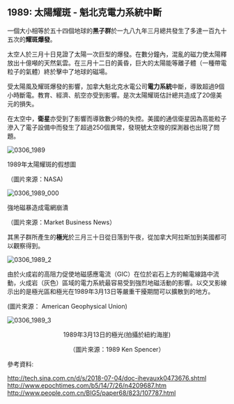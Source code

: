 ## 1989: 太陽耀斑 - 魁北克電力系統中斷

一個大小相等於五十四個地球的**黑子群**於一九八九年三月總共發生了多達一百九十五次的**耀斑爆發**。

太空人於三月十日見證了太陽一次巨型的爆發。在數分鐘內，混亂的磁力使太陽釋放出十億噸的天然氣雲。在三月十二日的黃昏，巨大的太陽能等離子體（一種帶電粒子的氣體）終於擊中了地球的磁場。

受太陽風及耀斑爆發的影響，加拿大魁北克水電公司**電力系統**中斷，導致超過9個小時斷電。教育、經濟、航空亦受到影響。是次太陽耀斑估計總共造成了20億美元的損失。

在太空中，**衛星**亦受到了影響而導致數少時的失控。美國的通信衛星因為高能粒子滲入了電子設備中而發生了超過250個異常，發現號太空梭的探測器也出現了問題。

![0306_1989](./static/0306_1989.jpg)

1989年太陽耀斑的假想圖

（圖片來源：NASA)

![0306_1989_000](./static/0306_1989_000.jpg)

強地磁暴造成電網崩潰

（圖片來源：Market Business News）

其黑子群所產生的**極光**於三月三十日從日落到午夜，從加拿大阿拉斯加到美國都可以觀察得到。

![0306_1989_2](./static/0306_1989_2.jpg)

由於火成岩的高阻力促使地磁感應電流（GIC）在位於岩石上方的輸電線路中流動，火成岩（灰色）區域的電力系統最容易受到強烈地磁活動的影響。以交叉影線示出的是極光區和極光在1989年3月13日等嚴重干擾期間可以擴散到的地方。

(圖片來源： American Geophysical Union)

![0306_1989_3](./static/0306_1989_3.png)

<p align="center">1989年3月13日的極光(拍攝於紐約海崖)
<p align="center">（圖片來源：1989 Ken Spencer）



參考資料:

<http://tech.sina.com.cn/d/s/2018-07-04/doc-ihevauxk0473676.shtml>
<http://www.epochtimes.com/b5/14/7/26/n4209687.htm>
<http://www.people.com.cn/BIG5/paper68/823/107787.html>

